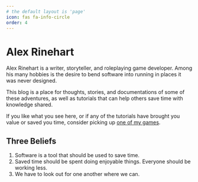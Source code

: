 ```yaml
---
# the default layout is 'page'
icon: fas fa-info-circle
order: 4
---
```


# Alex Rinehart

Alex Rinehart is a writer, storyteller, and roleplaying game developer. Among his many hobbies is the desire to bend software into running in places it was never designed.

This blog is a place for thoughts, stories, and documentations of some of these adventures, as well as tutorials that can help others save time with knowledge shared.

If you like what you see here, or if any of the tutorials have brought you value or saved you time, consider picking up [one of my games](https://alrine.itch.io/).

## Three Beliefs

1. Software is a tool that should be used to save time.
2. Saved time should be spent doing enjoyable things. Everyone should be working less.
3. We have to look out for one another where we can.

